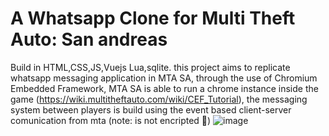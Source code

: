 # A Whatsapp Clone for Multi Theft Auto: San andreas
Build in HTML,CSS,JS,Vuejs Lua,sqlite. this project aims to replicate whatsapp messaging application in MTA SA, through the use of Chromium Embedded Framework, MTA SA is able to run a chrome instance inside the game (https://wiki.multitheftauto.com/wiki/CEF_Tutorial), the messaging system between players is build using the event based client-server comunication from mta (note: is not encripted 👀)
![image](https://user-images.githubusercontent.com/73359763/160236314-e1976dce-efdd-48a5-a0ef-fd0022325e2f.png)
